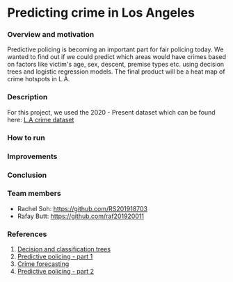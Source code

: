 # Predicting crime in Los Angeles

### Overview and motivation
Predictive policing is becoming an important part for fair policing today. We wanted to find out if we could predict which areas would have crimes based on factors like victim's age, sex, descent, premise types etc. using decision trees and logistic regression models. The final product will be a heat map of crime hotspots in L.A.

### Description
For this project, we used the 2020 - Present dataset which can be found here: [L.A crime dataset](https://www.google.com/url?q=https://www.kaggle.com/sumaiaparveenshupti/los-angeles-crime-data-20102020&sa=D&source=docs&ust=1643133381116420&usg=AOvVaw0W60bzck7ApMThjB2a5D1W)

### How to run

### Improvements

### Conclusion

### Team members
- Rachel Soh: https://github.com/RS201918703
- Rafay Butt: https://github.com/raf201920011

### References
1. [Decision and classification trees](https://www.datacamp.com/community/tutorials/decision-trees-R)
2. [Predictive policing - part 1](https://www.liberties.eu/en/stories/predictive-policing/43679)
3. [Crime forecasting](https://vciba.springeropen.com/articles/10.1186/s42492-021-00075-z#:~:text=Crime%20forecasting%20refers%20to%20the,record%20some%20unusual%20illegal%20activity.)
4. [Predictive policing - part 2](https://www.rand.org/content/dam/rand/pubs/research_briefs/RB9700/RB9735/RAND_RB9735.pdf)
